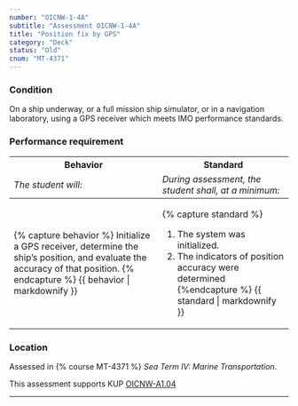 ```yaml
---
number: "OICNW-1-4A"
subtitle: "Assessment OICNW-1-4A"
title: "Position fix by GPS"
category: "Deck"
status: "Old"
cnum: "MT-4371"
---
```

### Condition

On a ship underway, or a full mission ship simulator, or in a navigation laboratory, using a GPS receiver which meets IMO performance standards.

### Performance requirement 

<table width='100%' class='Guidelines'>
 <thead>
 <tr>
     <th class='thirty'>Behavior</th>
     <th class='seventy'>Standard</th>
 </tr>
 <tr>
     <td><em>The student will:</em></td>
     <td><em>During assessment, the student shall, at a minimum:</em></td>
 </tr>
 </thead>
 <tbody>
 

<tr><td>

{% capture behavior %}
Initialize a GPS receiver, determine the ship’s position, and evaluate the accuracy of that position.
{% endcapture %}
{{ behavior | markdownify }}

</td><td>

{% capture standard %}
1. The system was initialized.
2. The indicators of position accuracy were determined
{%endcapture %}
{{ standard | markdownify }}

</td></tr>



 </tbody>
 </table>

### Location

Assessed in  {% course  MT-4371 %}  *Sea Term IV: Marine Transportation*.

This assessment supports KUP [OICNW-A1.04]({{site.baseurl}}/tables/21.html#OICNW-A1.04)

***

